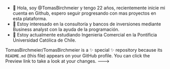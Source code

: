 - 👋 Hola, soy @TomasBirchmeier y tengo 22 años, recientemente inicie mi cuenta en Github, espero seguir progresando con mas proyectos en esta plataforma.
- 👀 Estoy interesado en la consultoría y bancos de inversiones mediante Business analyst con la ayuda de la programación.
- 🌱 Estoy actualmente estudiando Ingenieria Comercial en la Pontificia Universidad Católica de Chile.

TomasBirchmeier/TomasBirchmeier is a ✨ special ✨ repository because its `README.md` (this file) appears on your GitHub profile.
You can click the Preview link to take a look at your changes.
--->
